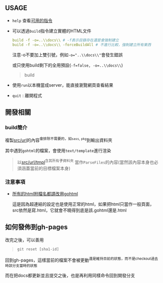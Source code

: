 ## USAGE

- `help` 查看[可用的指令](https://github.com/CarsonSlovoka/CarsonSlovoka.github.io/blob/071430aa50868fb8010bdd6948abcabdef0a92c1/src/cmd.go#L66-L145)
- 可以透過`build`指令建立實體的HTML文件

  ```yaml
  build -f -o=..\\docs\\ # -f表示目錄存在還是會強制建立
  build -f -o=..\\docs\\ -forceBuildAll # 不進行比較，強制建立所有東西
  ```

  注意-o不要加上雙引號，例如`-o="..\\docs\\"`會發生錯誤

  或只使用build剩下的全用預設(`-f=false, -o=..\\docs\\`)
  > build
- 使用`run`以本機當成server，能直接瀏覽網頁查看結果
- `quit` : 離開程式

## 開發相關

### build簡介

複製[src/url](https://github.com/CarsonSlovoka/CarsonSlovoka.github.io/tree/fe36034/src/url)的內容<sup>會排除不需要的，如`sass`, `pkg`</sup>到輸出資料夾

其中遇到`gohtml`的檔案，會使用`text/template`進行渲染

> 以[src/url/tmpl](https://github.com/CarsonSlovoka/CarsonSlovoka.github.io/tree/fe36034/src/url/tmpl)<sup>含其所有**子**資料夾</sup>
> 當作`ParseFiles`的內容(當然該內容本身也必須涵蓋當前的目標檔案本身)

### 注意事項

- [所有的html附檔名都請改用gohtml](https://github.com/CarsonSlovoka/CarsonSlovoka.github.io/blob/461cbcc4889d35542f222eec54102c7b5992e373/src/main.go#L188-L194)

  這是因為超連結的設定也是使用正常的html，如果把html只當作一般頁面，src依然是寫.html，它就會不曉得到底是該.gohtml還是.html

## 如何發佈到gh-pages

改完之後，可以善用

> `git reset [sha1-id]`

回到gh-pages，這樣當前的檔案不會被更動<sup>還是維持目前的狀態，而不是checkout過去時該分支當時的狀態</sup>

而在把docs都更新並且提交之後，也是再利用同樣命令回到開發分支
